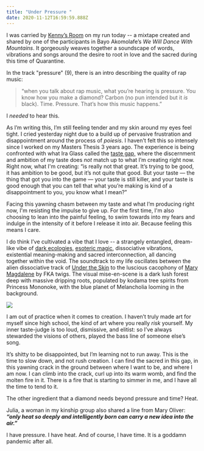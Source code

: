 ```yaml
---
title: "Under Pressure "
date: 2020-11-12T16:59:59.888Z
---
```

I was carried by [Kenny’s Room](https://kennyzhao.com/kennysroom) on my run today -- a mixtape created and shared by one of the participants in Bayo Akomolafe’s *We Will Dance With Mountains*. It gorgeously weaves together a soundscape of words, vibrations and songs around the desire to root in love and the sacred during this time of Quarantine. 

In the track "pressure" (9), there is an intro describing the quality of rap music: 

> “when you talk about rap music, what you’re hearing is pressure. You know how you make a diamond? Carbon (no pun intended but it *is* black). Time. Pressure. That’s how this music happens.” 

I *needed* to hear this. 

As I’m writing this, I’m still feeling tender and my skin around my eyes feel tight. I cried yesterday night due to a build up of pervasive frustration and disappointment around the process of *poiesis*. I haven't felt this so intensely since I worked on my Masters Thesis 3 years ago. The experience is being confronted with what Ira Glass called the [taste gap,](https://vimeo.com/85040589) where the discernment and ambition of my taste does *not* match up to what I’m creating right now. Right now, what I'm creating: “is really not that great. It’s trying to be good, it has ambition to be good, but it’s not quite that good. But your taste — the thing that got you into the game — your taste is still killer, and your taste is good enough that you can tell that what you’re making is kind of a disappointment to you, you know what I mean?” 

Facing this yawning chasm between my taste and what I’m producing right now, I'm resisting the impulse to give up. For the first time, I'm also choosing to lean into the painful feeling, to swim towards into my fears and indulge in the intensity of it before I release it into air. Because feeling this means I care. 

I do think I’ve cultivated a vibe that I love -- a strangely entangled, dream-like vibe of [dark ecologies](https://www.are.na/cheryl-shoe/dark-ecology), [esoteric magic](https://www.are.na/cheryl-shoe/systems-mapping-the-occult), dissociative vibrations, existential meaning-making and sacred interconnection, all dancing together within the void. The soundtrack to my life oscillates between the alien dissociative track of [Under the Skin](https://www.youtube.com/watch?v=Z_Cc20I-maM) to the luscious cacophony of [Mary Magdalene](https://www.youtube.com/watch?v=0T4XqbL2_l0&ab_channel=MermaidMotel) by FKA twigs. The visual mise-en-scene is a dark lush forest deep with massive dripping roots, populated by kodama tree spirits from Princess Mononoke, with the blue planet of Melancholia looming in the background. 

![](/images/tumblr_nn4s3t60tt1s4laffo1_1280.png)

I am out of practice when it comes to creation. I haven’t truly made art for myself since high school, the kind of art where you really *risk* yourself. My inner taste-judge is too loud, dismissive, and elitist: so I’ve always stewarded the visions of others, played the bass line of someone else’s song. 

It’s shitty to be disappointed, but I’m learning not to run away. This is the time to slow down, and not rush creation. I can find the sacred in this gap, in this yawning crack in the ground between where I want to be, and where I am now. I can climb into the crack, curl up into its warm womb, and find the molten fire in it. There is a fire that is starting to simmer in me, and I have all the time to tend to it. 

The other ingredient that a diamond needs beyond pressure and time? Heat.

Julia, a woman in my kinship group also shared a line from Mary Oliver: ***“only heat so deeply and intelligently born can carry a new idea into the air.”*** 

I have pressure. I have heat. And of course, I have time. It is a goddamn pandemic after all.